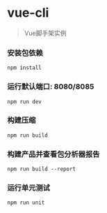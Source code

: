 # vue-cli

> Vue脚手架实例


### 安装包依赖

    npm install

### 运行默认端口: 8080/8085

    npm run dev

### 构建压缩

    npm run build

### 构建产品并查看包分析器报告

    npm run build --report

### 运行单元测试

    npm run unit


